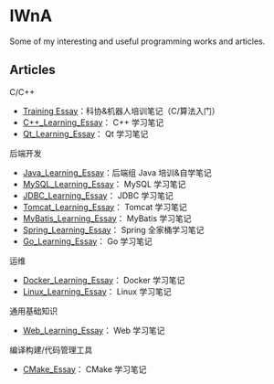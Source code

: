 # IWnA
Some of my interesting and useful programming works and articles.

## Articles

C/C++

+ [Training Essay](Articles/TrainingEssay.md)：科协&机器人培训笔记（C/算法入门）
+ [C++_Learning_Essay](Articles/CppLearningEssay.md)： C++ 学习笔记
+ [Qt_Learning_Essay](Articles/QtLearningEssay.md)： Qt 学习笔记

后端开发

+ [Java_Learning_Essay](Articles/JavaLearningEssay.md)：后端组 Java 培训&自学笔记
+ [MySQL_Learning_Essay](Articles/MySQLLearningEssay.md)： MySQL 学习笔记
+ [JDBC_Learning_Essay](Articles/JDBCLearningEssay.md)： JDBC 学习笔记
+ [Tomcat_Learning_Essay](Articles/TomcatLearningEssay.md)： Tomcat 学习笔记
+ [MyBatis_Learning_Essay](Articles/MyBatisLearningEssay.md)： MyBatis 学习笔记
+ [Spring_Learning_Essay](Articles/SpringLearningEssay.md)： Spring 全家桶学习笔记
+ [Go_Learning_Essay](Articles/GoLearningEssay.md)： Go 学习笔记

运维

+ [Docker_Learning_Essay](Articles/DockerLearningEssay.md)： Docker 学习笔记
+ [Linux_Learning_Essay](Articles/LinuxLearningEssay.md)： Linux 学习笔记

通用基础知识

+ [Web_Learning_Essay](Articles/WebLearningEssay.md)： Web 学习笔记

编译构建/代码管理工具

- [CMake_Essay](Articles/CMake.md)： CMake 学习笔记
